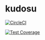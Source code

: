 # kudosu

[![CircleCI](https://dl.circleci.com/status-badge/img/gh/santidotpy/kudosu/tree/main.svg?style=svg)](https://dl.circleci.com/status-badge/redirect/gh/santidotpy/kudosu/tree/main)

[![Test Coverage](https://api.codeclimate.com/v1/badges/191c01f191153d073b0c/test_coverage)](https://codeclimate.com/github/santidotpy/kudosu/test_coverage)